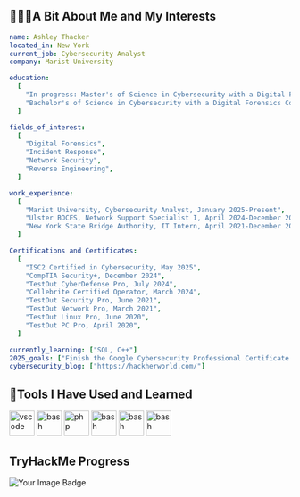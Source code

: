 ## 👩🏻‍💻A Bit About Me and My Interests

```yaml
name: Ashley Thacker
located_in: New York
current_job: Cybersecurity Analyst
company: Marist University

education:
  [
    "In progress: Master's of Science in Cybersecurity with a Digital Forensics and Incident Response Concentration, Norwich University, 2025-2026",
    "Bachelor's of Science in Cybersecurity with a Digital Forensics Concentration, Norwich University, 2021-2024",
  ]

fields_of_interest:
  [
    "Digital Forensics",
    "Incident Response",
    "Network Security",
    "Reverse Engineering",
  ]

work_experience:
  [
    "Marist University, Cybersecurity Analyst, January 2025-Present",
    "Ulster BOCES, Network Support Specialist I, April 2024-December 2024",
    "New York State Bridge Authority, IT Intern, April 2021-December 2023",
  ]

Certifications and Certificates:
  [
    "ISC2 Certified in Cybersecurity, May 2025",
    "CompTIA Security+, December 2024",
    "TestOut CyberDefense Pro, July 2024",
    "Cellebrite Certified Operator, March 2024",
    "TestOut Security Pro, June 2021",
    "TestOut Network Pro, March 2021",
    "TestOut Linux Pro, June 2020",
    "TestOut PC Pro, April 2020",
  ]

currently_learning: ["SQL, C++"]
2025_goals: ["Finish the Google Cybersecurity Professional Certificate program, Obtain the CompTIA Network+"]
cybersecurity_blog: ["https://hackherworld.com/"]

```

## 🚀Tools I Have Used and Learned
<p align="left">
<img src="https://cdn.jsdelivr.net/gh/devicons/devicon@latest/icons/python/python-original-wordmark.svg" alt="vscode" width="45" height="45"/>
<img src="https://cdn.jsdelivr.net/gh/devicons/devicon@latest/icons/cplusplus/cplusplus-plain.svg" alt="bash" width="45" height="45"/>
<img src="https://cdn.jsdelivr.net/gh/devicons/devicon@latest/icons/html5/html5-plain-wordmark.svg" alt="php" width="45" height="45"/>
<img src="https://cdn.jsdelivr.net/gh/devicons/devicon@latest/icons/linux/linux-original.svg" alt="bash" width="45" height="45"/>
<img src="https://cdn.jsdelivr.net/gh/devicons/devicon@latest/icons/kalilinux/kalilinux-original.svg" alt="bash" width="45" height="45"/>
<img src="https://cdn.jsdelivr.net/gh/devicons/devicon@latest/icons/splunk/splunk-original-wordmark.svg" alt="bash" width="45" height="45"/>
</p>

## TryHackMe Progress
<img src="https://tryhackme-badges.s3.amazonaws.com/crashy.png" alt="Your Image Badge" />

